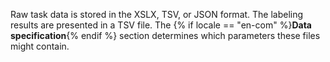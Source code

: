 
Raw task data is stored in the XSLX, TSV, or JSON format. The labeling results are presented in a TSV file. The {% if locale == "en-com" %}**Data specification**{% endif %} section determines which parameters these files might contain.
